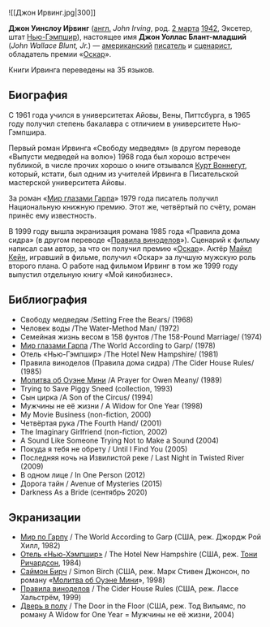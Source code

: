 ![[Джон Ирвинг.jpg|300]]

**Джон Уинслоу И́рвинг** ([англ.](https://ru.wikipedia.org/wiki/Английский_язык) *John Irving*, род. [2 марта](https://ru.wikipedia.org/wiki/2_марта) [1942](https://ru.wikipedia.org/wiki/1942), Эксетер, штат [Нью-Гэмпшир](https://ru.wikipedia.org/wiki/Нью-Гэмпшир)), настоящее имя **Джон Уоллас Блант-младший** (*John Wallace Blunt, Jr.*) — [американский](https://ru.wikipedia.org/wiki/США) [писатель](https://ru.wikipedia.org/wiki/Писатель) и [сценарист](https://ru.wikipedia.org/wiki/Сценарист), обладатель премии «[Оскар](https://ru.wikipedia.org/wiki/Оскар_(кинопремия))».

Книги Ирвинга переведены на 35 языков.

## Биография

С 1961 года учился в университетах Айовы, Вены, Питтсбурга, в 1965  году получил степень бакалавра с отличием в университете Нью-Гэмпшира.

Первый роман Ирвинга «Свободу медведям» (в другом переводе  «Выпусти медведей на волю») 1968 года был хорошо встречен публикой, в  числе прочих хорошо о книге отзывался [Курт Воннегут](https://ru.wikipedia.org/wiki/Курт_Воннегут), который, кстати, был одним из учителей Ирвинга в Писательской мастерской университета Айовы.

За роман «[Мир глазами Гарпа](https://ru.wikipedia.org/wiki/Мир_глазами_Гарпа)» 1979 года писатель получил Национальную книжную премию. Этот же, четвёртый по счёту, роман принёс ему известность.

В 1999 году вышла экранизация романа 1985 года «Правила дома сидра» (в другом переводе «[Правила виноделов](https://ru.wikipedia.org/wiki/Правила_виноделов)»). Сценарий к фильму написал сам автор, за что он получил премию «[Оскар](https://ru.wikipedia.org/wiki/Оскар_(кинопремия))». Актёр [Майкл Кейн](https://ru.wikipedia.org/wiki/Майкл_Кейн), игравший в фильме, получил «Оскар» за лучшую мужскую роль второго  плана. О работе над фильмом Ирвинг в том же 1999 году выпустил отдельную книгу «Мой кинобизнес».

## Библиография

- Свободу медведям /Setting Free the Bears/ (1968)
- Человек воды /The Water-Method Man/ (1972)
- Семейная жизнь весом в 158 фунтов /The 158-Pound Marriage/ (1974)
- [Мир глазами Гарпа](https://ru.wikipedia.org/wiki/Мир_глазами_Гарпа) /The World According to Garp/ (1978)
- Отель «Нью-Гэмпшир» /The Hotel New Hampshire/ (1981)
- Правила виноделов (Правила дома сидра) /The Cider House Rules/ (1985)
- [Молитва об Оуэне Мини](https://ru.wikipedia.org/wiki/Молитва_об_Оуэне_Мини) /A Prayer for Owen Meany/ (1989)
- Trying to Save Piggy Sneed (collection, 1993)
- Сын цирка /A Son of the Circus/ (1994)
- Мужчины не её жизни / A Widow for One Year (1998)
- My Movie Business (non-fiction, 2000)
- Четвёртая рука /The Fourth Hand/ (2001)
- The Imaginary Girlfriend (non-fiction, 2002)
- A Sound Like Someone Trying Not to Make a Sound (2004)
- Покуда я тебя не обрету / Until I Find You (2005)
- Последняя ночь на Извилистой реке / Last Night in Twisted River (2009)
- В одном лице / In One Person (2012)
- Дорога тайн / Avenue of Mysteries (2015)
- Darkness As a Bride (сентябрь 2020)

## Экранизации

- [Мир по Гарпу](https://ru.wikipedia.org/wiki/Мир_по_Гарпу) / The World According to Garp (США, реж. Джордж Рой Хилл, 1982)
- [Отель «Нью-Хэмпшир»](https://ru.wikipedia.org/wiki/Отель_«Нью-Хэмпшир»_(фильм)) / The Hotel New Hampshire (США, реж. [Тони Ричардсон](https://ru.wikipedia.org/wiki/Тони_Ричардсон), 1984)
- [Саймон Бирч](https://ru.wikipedia.org/wiki/Саймон_Бирч) / Simon Birch (США, реж. Марк Стивен Джонсон, по роману «[Молитва об Оуэне Мини](https://ru.wikipedia.org/wiki/Молитва_об_Оуэне_Мини)», 1998)
- [Правила виноделов](https://ru.wikipedia.org/wiki/Правила_виноделов_(фильм)) / The Cider House Rules (США, реж. Лассе Хальстрём, 1999)
- [Дверь в полу](https://ru.wikipedia.org/wiki/Дверь_в_полу) / The Door in the Floor (США, реж. Тод Вильямс, по роману A Widow for One Year = Мужчины не её жизни, 2004)